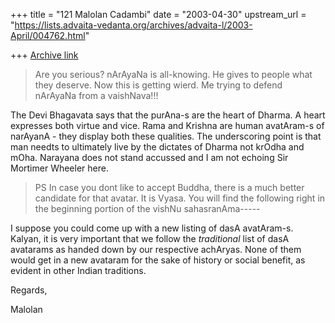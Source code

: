 +++
title = "121 Malolan Cadambi"
date = "2003-04-30"
upstream_url = "https://lists.advaita-vedanta.org/archives/advaita-l/2003-April/004762.html"

+++
[Archive link](https://lists.advaita-vedanta.org/archives/advaita-l/2003-April/004762.html)

> Are you serious? nArAyaNa is all-knowing. He gives to people what they
> deserve. Now this is getting wierd. Me trying to defend nArAyaNa from a
> vaishNava!!!

The Devi Bhagavata says that the purAna-s are the heart of Dharma. A heart
expresses both virtue and vice. Rama and Krishna are human avatAram-s of
narAyanA - they display both these qualities. The underscoring point is that
man needts to ultimately live by the dictates of Dharma not krOdha and mOha.
Narayana does not stand accussed and I am not echoing Sir Mortimer Wheeler
here.

> PS In case you dont like to accept Buddha, there is a much better
candidate
> for that avatar. It is Vyasa. You will find the following right in the
> beginning portion of the vishNu sahasranAma-----

I suppose you could come up with a new listing of dasA avatAram-s. Kalyan,
it is very important that we follow the *traditional* list of dasA avatarams
as handed down by our respective achAryas. None of them would get in a new
avataram for the sake of history or social benefit, as evident in other
Indian traditions.

Regards,

Malolan

